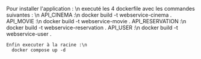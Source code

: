 Pour installer l'application : \n
  executé les 4 dockerfile avec les commandes suivantes : \n
    API_CINEMA :\n
      docker build -t webservice-cinema .
    API_MOVIE :\n
      docker build -t webservice-movie .
    API_RESERVATION :\n
      docker build -t webservice-reservation .
    API_USER :\n
      docker build -t webservice-user .

    Enfin executer à la racine :\n
      docker compose up -d
